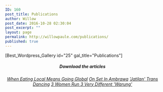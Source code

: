 ```yaml
---
ID: 160
post_title: Publications
author: Willow
post_date: 2016-10-28 02:30:04
post_excerpt: ""
layout: page
permalink: http://willowpaule.com/publications/
published: true
---
```

[Best_Wordpress_Gallery id="25" gal_title="Publications"]
<h5 style="text-align: center;">Download the articles</h5>
<p style="text-align: center;"><em><a href="http://willowpaule.com/wp-content/uploads/2016/10/When-eating-local-means_willowpaule.pdf" target="_blank">When Eating Local Means Going Global</a></em>
<a href="http://willowpaule.com/wp-content/uploads/2016/10/Ambarawa_willowpaule.pdf" target="_blank"><em>On Set In Ambrawa</em></a>
<a href="http://willowpaule.com/wp-content/uploads/2016/10/Jatilan_willowpaule.pdf" target="_blank"><em>'Jatilan' Trans Dancing</em></a>
<a href="http://willowpaule.com/wp-content/uploads/2016/10/3-women-run-3…warung_willowpaule.pdf" target="_blank"><em>3 Women Run 3 Very Different 'Warung'</em></a></p>